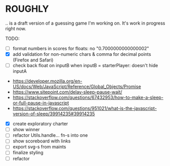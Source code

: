 # ROUGHLY

.. is a draft version of a guessing game I'm working on. It's work in progress right now.

TODO:
- [ ] format numbers in scores for floats: no "0.7000000000000002"
- [x] add validation for non-numeric chars & comma for decimal points (Firefox and Safari)
- [ ] check back float on inputB when inputB = starterPlayer: doesn't hide inputA
* <https://developer.mozilla.org/en-US/docs/Web/JavaScript/Reference/Global_Objects/Promise>
* <https://www.sitepoint.com/delay-sleep-pause-wait/>
* <https://stackoverflow.com/questions/67432953/how-to-make-a-sleep-or-full-pause-in-javascript>
* <https://stackoverflow.com/questions/951021/what-is-the-javascript-version-of-sleep/39914235#39914235>
- [x] create exploratory charter
- [ ] show winner
- [ ] refactor Utils.handle... fn-s into one
- [ ] show scoreboard with links
- [ ] export svg-s from maints
- [ ] finalize styling
- [ ] refactor
